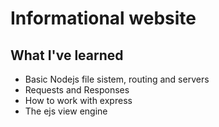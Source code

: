 # Informational website

## What I've learned

- Basic Nodejs file sistem, routing and servers
- Requests and Responses
- How to work with express  
- The ejs view engine